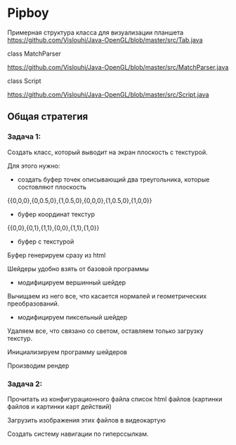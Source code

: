 # Pipboy

Примерная структура класса для визуализации планшета
https://github.com/Vislouhi/Java-OpenGL/blob/master/src/Tab.java

class MatchParser

https://github.com/Vislouhi/Java-OpenGL/blob/master/src/MatchParser.java

class Script 

https://github.com/Vislouhi/Java-OpenGL/blob/master/src/Script.java

## Общая стратегия

### Задача 1:

Создать класс, который выводит на экран плоскость с текстурой.

Для этого нужно:

- создать буфер точек описывающий два треугольника, которые состовляют плоскость

{{0,0,0},{0,0.5,0},{1,0.5,0},{0,0,0},{1,0.5,0},{1,0,0}}

- буфер координат текстур

{{0,0},{0,1},{1,1},{0,0},{1,1},{1,0}}

- буфер с текстурой

Буфер генерируем сразу из html

Шейдеры удобно взять от базовой программы

- модифицируем вершинный шейдер 

Вычищаем из него все, что касается нормалей и геометрических преобразований. 

- модифицируем пиксельный шейдер 

Удаляем все, что связано со светом, оставляем только загрузку текстур.

Инициализируем программу шейдеров

Производим рендер

### Задача 2:

Прочитать из конфигурационного файла список html файлов (картинки файлов и картинки карт действий)

Загрузить изображения этих файлов в видеокартую 

Создать систему навигации по гиперссылкам.








 
